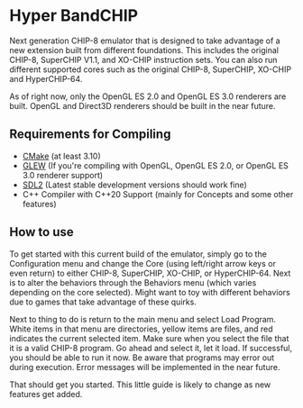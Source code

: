 # Hyper BandCHIP

Next generation CHIP-8 emulator that is designed to take advantage of a new extension built from different foundations.
This includes the original CHIP-8, SuperCHIP V1.1, and XO-CHIP instruction sets.  You can also run different supported cores
such as the original CHIP-8, SuperCHIP, XO-CHIP and HyperCHIP-64.

As of right now, only the OpenGL ES 2.0 and OpenGL ES 3.0 renderers are built.  OpenGL and Direct3D renderers should be built
in the near future.

## Requirements for Compiling

- [CMake](https://www.cmake.org/download/) (at least 3.10)
- [GLEW](http://glew.sourceforge.net) (If you're compiling with OpenGL, OpenGL ES 2.0, or OpenGL ES 3.0 renderer support)
- [SDL2](https://www.libsdl.org/download-2.0.php) (Latest stable development versions should work fine)
- C++ Compiler with C++20 Support (mainly for Concepts and some other features)

## How to use

To get started with this current build of the emulator, simply go to the Configuration menu and change the Core (using left/right 
arrow keys or even return) to either CHIP-8, SuperCHIP, XO-CHIP, or HyperCHIP-64.  Next is to alter the behaviors through the 
Behaviors menu (which varies depending on the core selected).  Might want to toy with different behaviors due to games that take 
advantage of these quirks.

Next to thing to do is return to the main menu and select Load Program.  White items in that menu are directories, yellow items 
are files, and red indicates the current selected item.  Make sure when you select the file that it is a valid CHIP-8 program.
Go ahead and select it, let it load.  If successful, you should be able to run it now.  Be aware that programs may error out
during execution.  Error messages will be implemented in the near future.

That should get you started.  This little guide is likely to change as new features get added.
